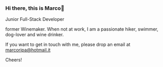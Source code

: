 ### Hi there, this is Marco👋

Junior Full-Stack Developer

former Winemaker.
When not at work, I am a passionate hiker, swimmer, dog-lover and wine drinker.


If you want to get in touch with me, please drop an email at marcoripa@hotmail.it

Cheers!
